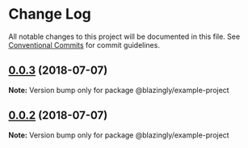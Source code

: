 # Change Log

All notable changes to this project will be documented in this file.
See [Conventional Commits](https://conventionalcommits.org) for commit guidelines.

<a name="0.0.3"></a>

## [0.0.3](https://github.com/DeMoorJasper/blazingly/compare/v0.0.2...v0.0.3) (2018-07-07)

**Note:** Version bump only for package @blazingly/example-project

<a name="0.0.2"></a>

## [0.0.2](https://github.com/DeMoorJasper/blazingly/compare/v0.0.1...v0.0.2) (2018-07-07)

**Note:** Version bump only for package @blazingly/example-project
